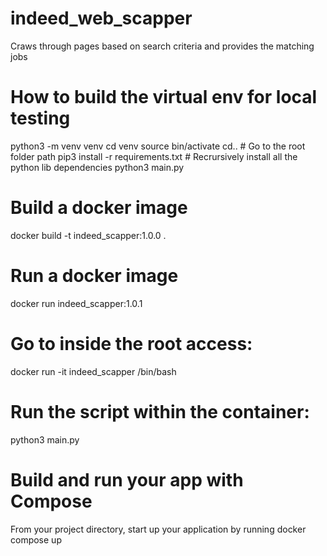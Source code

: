 
# indeed_web_scapper
Craws through pages based on search criteria and provides the matching jobs

# How to build the virtual env for local testing
python3 -m venv venv
cd venv
source bin/activate
cd.. # Go to the root folder path
pip3 install -r requirements.txt # Recrursively install all the python lib dependencies
python3 main.py

# Build a docker image
docker build -t indeed_scapper:1.0.0 .

# Run a docker image
docker run indeed_scapper:1.0.1

# Go to inside the root access:
docker run -it indeed_scapper /bin/bash

# Run the script within the container:
python3 main.py

# Build and run your app with Compose
From your project directory, start up your application by running
docker compose up